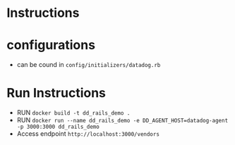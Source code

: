 # Instructions

# configurations

- can be cound in `config/initializers/datadog.rb`

# Run Instructions

* RUN `docker build -t dd_rails_demo .`
* RUN `docker run --name dd_rails_demo -e DD_AGENT_HOST=datadog-agent -p 3000:3000 dd_rails_demo`
* Access endpoint `http://localhost:3000/vendors`
